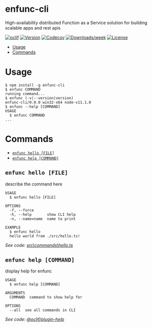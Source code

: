 enfunc-cli
==========

High-availability distributed Function as a Service solution for building scalable apps and rest apis

[![oclif](https://img.shields.io/badge/cli-oclif-brightgreen.svg)](https://oclif.io)
[![Version](https://img.shields.io/npm/v/enfunc-cli.svg)](https://npmjs.org/package/enfunc-cli)
[![Codecov](https://codecov.io/gh/enteam/enfunc-cli/branch/master/graph/badge.svg)](https://codecov.io/gh/enteam/enfunc-cli)
[![Downloads/week](https://img.shields.io/npm/dw/enfunc-cli.svg)](https://npmjs.org/package/enfunc-cli)
[![License](https://img.shields.io/npm/l/enfunc-cli.svg)](https://github.com/enteam/enfunc-cli/blob/master/package.json)

<!-- toc -->
* [Usage](#usage)
* [Commands](#commands)
<!-- tocstop -->
# Usage
<!-- usage -->
```sh-session
$ npm install -g enfunc-cli
$ enfunc COMMAND
running command...
$ enfunc (-v|--version|version)
enfunc-cli/0.0.0 win32-x64 node-v11.1.0
$ enfunc --help [COMMAND]
USAGE
  $ enfunc COMMAND
...
```
<!-- usagestop -->
# Commands
<!-- commands -->
* [`enfunc hello [FILE]`](#enfunc-hello-file)
* [`enfunc help [COMMAND]`](#enfunc-help-command)

## `enfunc hello [FILE]`

describe the command here

```
USAGE
  $ enfunc hello [FILE]

OPTIONS
  -f, --force
  -h, --help       show CLI help
  -n, --name=name  name to print

EXAMPLE
  $ enfunc hello
  hello world from ./src/hello.ts!
```

_See code: [src\commands\hello.ts](https://github.com/enteam/enfunc-cli/blob/v0.0.0/src\commands\hello.ts)_

## `enfunc help [COMMAND]`

display help for enfunc

```
USAGE
  $ enfunc help [COMMAND]

ARGUMENTS
  COMMAND  command to show help for

OPTIONS
  --all  see all commands in CLI
```

_See code: [@oclif/plugin-help](https://github.com/oclif/plugin-help/blob/v2.1.4/src\commands\help.ts)_
<!-- commandsstop -->
